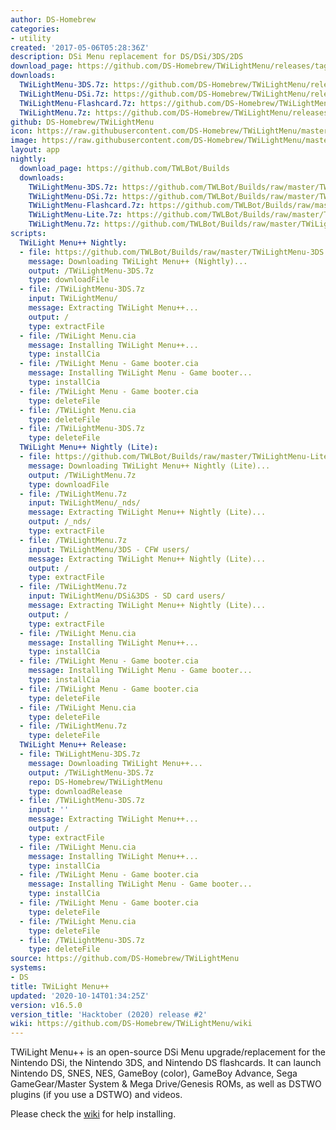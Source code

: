 ```yaml
---
author: DS-Homebrew
categories:
- utility
created: '2017-05-06T05:28:36Z'
description: DSi Menu replacement for DS/DSi/3DS/2DS
download_page: https://github.com/DS-Homebrew/TWiLightMenu/releases/tag/v16.5.0
downloads:
  TWiLightMenu-3DS.7z: https://github.com/DS-Homebrew/TWiLightMenu/releases/download/v16.5.0/TWiLightMenu-3DS.7z
  TWiLightMenu-DSi.7z: https://github.com/DS-Homebrew/TWiLightMenu/releases/download/v16.5.0/TWiLightMenu-DSi.7z
  TWiLightMenu-Flashcard.7z: https://github.com/DS-Homebrew/TWiLightMenu/releases/download/v16.5.0/TWiLightMenu-Flashcard.7z
  TWiLightMenu.7z: https://github.com/DS-Homebrew/TWiLightMenu/releases/download/v16.5.0/TWiLightMenu.7z
github: DS-Homebrew/TWiLightMenu
icon: https://raw.githubusercontent.com/DS-Homebrew/TWiLightMenu/master/booter/Twilight%2B%2B-animated%20icon-fix.gif
image: https://raw.githubusercontent.com/DS-Homebrew/TWiLightMenu/master/logo.png
layout: app
nightly:
  download_page: https://github.com/TWLBot/Builds
  downloads:
    TWiLightMenu-3DS.7z: https://github.com/TWLBot/Builds/raw/master/TWiLightMenu-3DS.7z
    TWiLightMenu-DSi.7z: https://github.com/TWLBot/Builds/raw/master/TWiLightMenu-DSi.7z
    TWiLightMenu-Flashcard.7z: https://github.com/TWLBot/Builds/raw/master/TWiLightMenu-Flashcard.7z
    TWiLightMenu-Lite.7z: https://github.com/TWLBot/Builds/raw/master/TWiLightMenu-Lite.7z
    TWiLightMenu.7z: https://github.com/TWLBot/Builds/raw/master/TWiLightMenu.7z
scripts:
  TWiLight Menu++ Nightly:
  - file: https://github.com/TWLBot/Builds/raw/master/TWiLightMenu-3DS.7z
    message: Downloading TWiLight Menu++ (Nightly)...
    output: /TWiLightMenu-3DS.7z
    type: downloadFile
  - file: /TWiLightMenu-3DS.7z
    input: TWiLightMenu/
    message: Extracting TWiLight Menu++...
    output: /
    type: extractFile
  - file: /TWiLight Menu.cia
    message: Installing TWiLight Menu++...
    type: installCia
  - file: /TWiLight Menu - Game booter.cia
    message: Installing TWiLight Menu - Game booter...
    type: installCia
  - file: /TWiLight Menu - Game booter.cia
    type: deleteFile
  - file: /TWiLight Menu.cia
    type: deleteFile
  - file: /TWiLightMenu-3DS.7z
    type: deleteFile
  TWiLight Menu++ Nightly (Lite):
  - file: https://github.com/TWLBot/Builds/raw/master/TWiLightMenu-Lite.7z
    message: Downloading TWiLight Menu++ Nightly (Lite)...
    output: /TWiLightMenu.7z
    type: downloadFile
  - file: /TWiLightMenu.7z
    input: TWiLightMenu/_nds/
    message: Extracting TWiLight Menu++ Nightly (Lite)...
    output: /_nds/
    type: extractFile
  - file: /TWiLightMenu.7z
    input: TWiLightMenu/3DS - CFW users/
    message: Extracting TWiLight Menu++ Nightly (Lite)...
    output: /
    type: extractFile
  - file: /TWiLightMenu.7z
    input: TWiLightMenu/DSi&3DS - SD card users/
    message: Extracting TWiLight Menu++ Nightly (Lite)...
    output: /
    type: extractFile
  - file: /TWiLight Menu.cia
    message: Installing TWiLight Menu++...
    type: installCia
  - file: /TWiLight Menu - Game booter.cia
    message: Installing TWiLight Menu - Game booter...
    type: installCia
  - file: /TWiLight Menu - Game booter.cia
    type: deleteFile
  - file: /TWiLight Menu.cia
    type: deleteFile
  - file: /TWiLightMenu.7z
    type: deleteFile
  TWiLight Menu++ Release:
  - file: TWiLightMenu-3DS.7z
    message: Downloading TWiLight Menu++...
    output: /TWiLightMenu-3DS.7z
    repo: DS-Homebrew/TWiLightMenu
    type: downloadRelease
  - file: /TWiLightMenu-3DS.7z
    input: ''
    message: Extracting TWiLight Menu++...
    output: /
    type: extractFile
  - file: /TWiLight Menu.cia
    message: Installing TWiLight Menu++...
    type: installCia
  - file: /TWiLight Menu - Game booter.cia
    message: Installing TWiLight Menu - Game booter...
    type: installCia
  - file: /TWiLight Menu - Game booter.cia
    type: deleteFile
  - file: /TWiLight Menu.cia
    type: deleteFile
  - file: /TWiLightMenu-3DS.7z
    type: deleteFile
source: https://github.com/DS-Homebrew/TWiLightMenu
systems:
- DS
title: TWiLight Menu++
updated: '2020-10-14T01:34:25Z'
version: v16.5.0
version_title: 'Hacktober (2020) release #2'
wiki: https://github.com/DS-Homebrew/TWiLightMenu/wiki
---
```

TWiLight Menu++ is an open-source DSi Menu upgrade/replacement for the Nintendo DSi, the Nintendo 3DS, and Nintendo DS flashcards. It can launch Nintendo DS, SNES, NES, GameBoy (color), GameBoy Advance, Sega GameGear/Master System & Mega Drive/Genesis ROMs, as well as DSTWO plugins (if you use a DSTWO) and videos.

Please check the [wiki](https://github.com/DS-Homebrew/TWiLightMenu/wiki) for help installing.